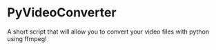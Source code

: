 # PyVideoConverter
A short script that will allow you to convert your video files with python using ffmpeg!
